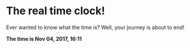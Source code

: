 # The real time clock!

Ever wanted to know what the time is? Well, your journey is about to end!

**The time is Nov 04, 2017, 16:11**